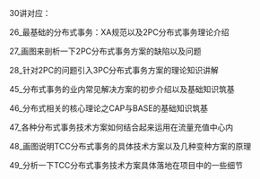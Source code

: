 30讲对应：

26_最基础的分布式事务：XA规范以及2PC分布式事务理论介绍

27_画图来剖析一下2PC分布式事务方案的缺陷以及问题

28_针对2PC的问题引入3PC分布式事务方案的理论知识讲解

45_分布式事务的业内常见解决方案的初步介绍以及基础知识筑基

46_分布式相关的核心理论之CAP与BASE的基础知识筑基

47_各种分布式事务技术方案如何结合起来运用在流量充值中心内

48_画图说明TCC分布式事务的具体技术方案以及几种变种方案的原理

49_分析一下TCC分布式事务技术方案具体落地在项目中的一些细节
